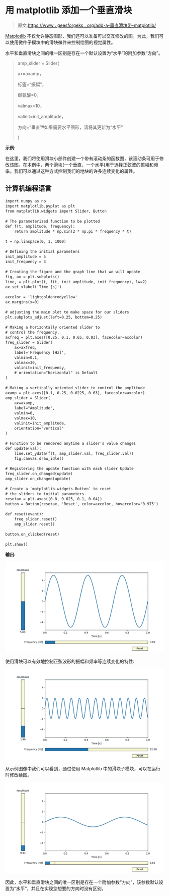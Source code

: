 # 用 matplotlib 添加一个垂直滑块

> 原文:[https://www . geesforgeks . org/add-a-垂直滑块带-matplotlib/](https://www.geeksforgeeks.org/add-a-vertical-slider-with-matplotlib/)

[Matplotlib](https://www.geeksforgeeks.org/python-introduction-matplotlib/) 不仅允许静态图形，我们还可以准备可以交互修改的图。为此，我们可以使用微件子模块中的滑块微件来控制绘图的视觉属性。

水平和垂直滑块之间的唯一区别是存在一个默认设置为“水平”的附加参数“方向”。

> amp_slider = Slider(
> 
> ax=axamp，
> 
> 标签=“振幅”，
> 
> 缬氨酸=0，
> 
> valmax=10，
> 
> valinit=init_amplitude，
> 
> 方向=“垂直”#如果需要水平图形，请将其更新为“水平”
> 
> )

**示例:**

在这里，我们将使用滑块小部件创建一个带有滚动条的函数图，该滚动条可用于修改该图。在本例中，两个滑块(一个垂直，一个水平)用于选择正弦波的振幅和频率。我们可以通过这种方式控制我们的地块的许多连续变化的属性。

## 计算机编程语言

```
import numpy as np
import matplotlib.pyplot as plt
from matplotlib.widgets import Slider, Button

# The parameterized function to be plotted
def f(t, amplitude, frequency):
    return amplitude * np.sin(2 * np.pi * frequency * t)

t = np.linspace(0, 1, 1000)

# Defining the initial parameters
init_amplitude = 5
init_frequency = 3

# Creating the figure and the graph line that we will update
fig, ax = plt.subplots()
line, = plt.plot(t, f(t, init_amplitude, init_frequency), lw=2)
ax.set_xlabel('Time [s]')

axcolor = 'lightgoldenrodyellow'
ax.margins(x=0)

# adjusting the main plot to make space for our sliders
plt.subplots_adjust(left=0.25, bottom=0.25)

# Making a horizontally oriented slider to
# control the frequency.
axfreq = plt.axes([0.25, 0.1, 0.65, 0.03], facecolor=axcolor)
freq_slider = Slider(
    ax=axfreq,
    label='Frequency [Hz]',
    valmin=0.1,
    valmax=30,
    valinit=init_frequency,
    # orientation="horizontal" is Default
)

# Making a vertically oriented slider to control the amplitude
axamp = plt.axes([0.1, 0.25, 0.0225, 0.63], facecolor=axcolor)
amp_slider = Slider(
    ax=axamp,
    label="Amplitude",
    valmin=0,
    valmax=10,
    valinit=init_amplitude,
    orientation="vertical"
)

# Function to be rendered anytime a slider's value changes
def update(val):
    line.set_ydata(f(t, amp_slider.val, freq_slider.val))
    fig.canvas.draw_idle()

# Registering the update function with each slider Update
freq_slider.on_changed(update)
amp_slider.on_changed(update)

# Create a `matplotlib.widgets.Button` to reset
# the sliders to initial parameters.
resetax = plt.axes([0.8, 0.025, 0.1, 0.04])
button = Button(resetax, 'Reset', color=axcolor, hovercolor='0.975')

def reset(event):
    freq_slider.reset()
    amp_slider.reset()

button.on_clicked(reset)

plt.show()
```

**输出:**

![](img/54275d524bccc57f952cbd7279137096.png)

使用滑块可以有效地控制正弦波形的振幅和频率等连续变化的特性:

![](img/8a2f821684bf6fef25442cd165b248b9.png)

从示例图像中我们可以看到，通过使用 Matplotlib 中的滑块子模块，可以在运行时修改绘图。

![](img/54ae6976cd2f2b2f1bdb1ab84b69d1e9.png)

因此，水平和垂直滑块之间的唯一区别是存在一个附加参数“方向”，该参数默认设置为“水平”，并且在实现您想要的方向时没有区别。